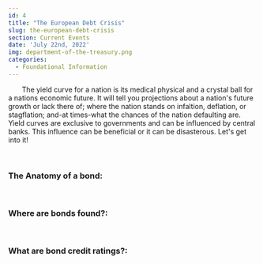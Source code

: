 ```yaml
---
id: 4
title: "The European Debt Crisis"
slug: the-european-debt-crisis
section: Current Events
date: 'July 22nd, 2022'
img: department-of-the-treasury.png
categories:
  - Foundational Information
---
```


<!-- fix img and categories later-->

<p>&nbsp;&nbsp;&nbsp;&nbsp;&nbsp;&nbsp; The yield curve for a nation is its medical physical and a crystal ball for a nations economic future. It will tell you projections about a nation's future growth or lack there of; where the nation stands on infaltion, deflation, or stagflation; and-at times-what the chances of the nation defaulting are. Yield curves are exclusive to governments and can be influenced by central banks. This influence can be beneficial or it can be disasterous. Let's get into it!</p>

<!--more-->

<br>

### The Anatomy of a bond:

<br>

### Where are bonds found?:

<br>

### What are bond credit ratings?:
